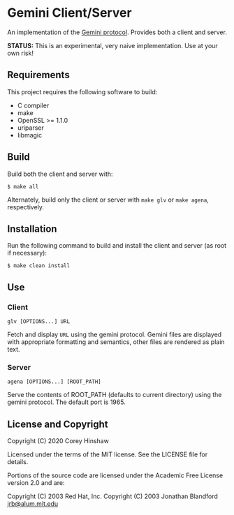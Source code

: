 Gemini Client/Server
====================
An implementation of the [Gemini protocol](https://gemini.circumlunar.space/).
Provides both a client and server.

**STATUS:**  This is an experimental, very naive implementation. Use at your
own risk!

Requirements
------------
This project requires the following software to build:

  * C compiler
  * make
  * OpenSSL >= 1.1.0
  * uriparser
  * libmagic

Build
-----
Build both the client and server with:

    $ make all

Alternately, build only the client or server with `make glv` or `make agena`,
respectively.

Installation
------------
Run the following command to build and install the client and server (as root
if necessary):

    $ make clean install

Use
---
### Client

    glv [OPTIONS...] URL

Fetch and display `URL` using the gemini protocol. Gemini files are displayed
with appropriate formatting and semantics, other files are rendered as plain
text.

### Server

    agena [OPTIONS...] [ROOT_PATH]

Serve the contents of ROOT_PATH (defaults to current directory) using the gemini
protocol. The default port is 1965.

License and Copyright
---------------------
Copyright (C) 2020 Corey Hinshaw

Licensed under the terms of the MIT license. See the LICENSE file for details.

Portions of the source code are licensed under the Academic Free License
version 2.0 and are:

Copyright (C) 2003  Red Hat, Inc.
Copyright (C) 2003  Jonathan Blandford <jrb@alum.mit.edu>

